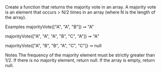 Create a function that returns the majority vote in an array. A majority vote is an element that occurs > N/2 times in an array (where N is the length of the array).

Examples
majorityVote(["A", "A", "B"]) ➞ "A"

majorityVote(["A", "A", "A", "B", "C", "A"]) ➞ "A"

majorityVote(["A", "B", "B", "A", "C", "C"]) ➞ null

Notes
The frequency of the majority element must be strictly greater than 1/2.
If there is no majority element, return null.
If the array is empty, return null.